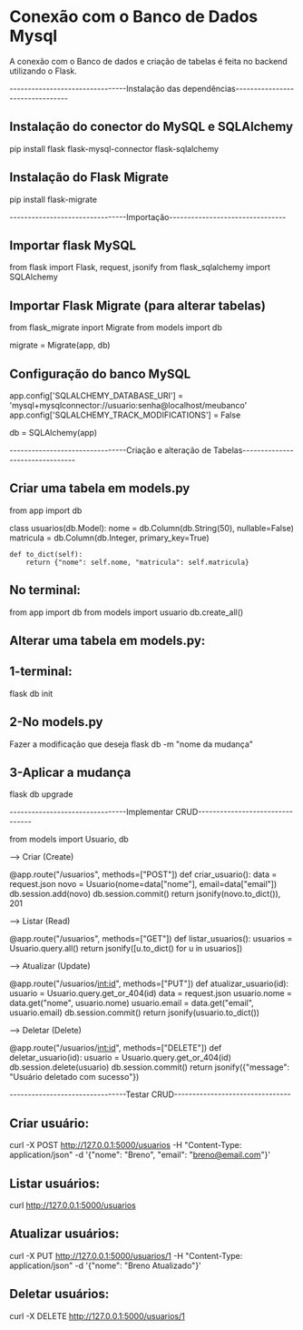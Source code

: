 # Conexão com o Banco de Dados Mysql 
A conexão com o Banco de dados e criação de tabelas é feita no backend utilizando o Flask.

--------------------------------Instalação das dependências--------------------------------

## Instalação do conector do MySQL e SQLAlchemy
pip install flask flask-mysql-connector flask-sqlalchemy

## Instalação do Flask Migrate
pip install flask-migrate

--------------------------------Importação--------------------------------

## Importar flask MySQL
from flask import Flask, request, jsonify
from flask_sqlalchemy import SQLAlchemy

## Importar Flask Migrate (para alterar tabelas)
from flask_migrate inport Migrate
from models import db 

migrate = Migrate(app, db)

## Configuração do banco MySQL
app.config['SQLALCHEMY_DATABASE_URI'] = 'mysql+mysqlconnector://usuario:senha@localhost/meubanco'
app.config['SQLALCHEMY_TRACK_MODIFICATIONS'] = False

db = SQLAlchemy(app)

--------------------------------Criação e alteração de Tabelas--------------------------------

## Criar uma tabela em models.py
from app import db

class usuarios(db.Model):
    nome = db.Column(db.String(50), nullable=False)
    matricula = db.Column(db.Integer, primary_key=True)

    def to_dict(self):
        return {"nome": self.nome, "matricula": self.matricula}

## No terminal:
from app import db
from models import usuario
db.create_all()

## Alterar uma tabela em models.py: 

## 1-terminal:
flask db init

## 2-No models.py
Fazer a modificação que deseja
flask db -m "nome da mudança"

## 3-Aplicar a mudança
flask db upgrade

--------------------------------Implementar CRUD--------------------------------


from models import Usuario, db

--> Criar (Create)

@app.route("/usuarios", methods=["POST"])
def criar_usuario():
    data = request.json
    novo = Usuario(nome=data["nome"], email=data["email"])
    db.session.add(novo)
    db.session.commit()
    return jsonify(novo.to_dict()), 201

--> Listar (Read)

@app.route("/usuarios", methods=["GET"])
def listar_usuarios():
    usuarios = Usuario.query.all()
    return jsonify([u.to_dict() for u in usuarios])

--> Atualizar (Update)

@app.route("/usuarios/<int:id>", methods=["PUT"])
def atualizar_usuario(id):
    usuario = Usuario.query.get_or_404(id)
    data = request.json
    usuario.nome = data.get("nome", usuario.nome)
    usuario.email = data.get("email", usuario.email)
    db.session.commit()
    return jsonify(usuario.to_dict())

--> Deletar (Delete)

@app.route("/usuarios/<int:id>", methods=["DELETE"])
def deletar_usuario(id):
    usuario = Usuario.query.get_or_404(id)
    db.session.delete(usuario)
    db.session.commit()
    return jsonify({"message": "Usuário deletado com sucesso"})

--------------------------------Testar CRUD--------------------------------

## Criar usuário:
curl -X POST http://127.0.0.1:5000/usuarios -H "Content-Type: application/json" -d '{"nome": "Breno", "email": "breno@email.com"}'

## Listar usuários:
curl http://127.0.0.1:5000/usuarios

## Atualizar usuários:
curl -X PUT http://127.0.0.1:5000/usuarios/1 -H "Content-Type: application/json" -d '{"nome": "Breno Atualizado"}'

## Deletar usuários:
curl -X DELETE http://127.0.0.1:5000/usuarios/1